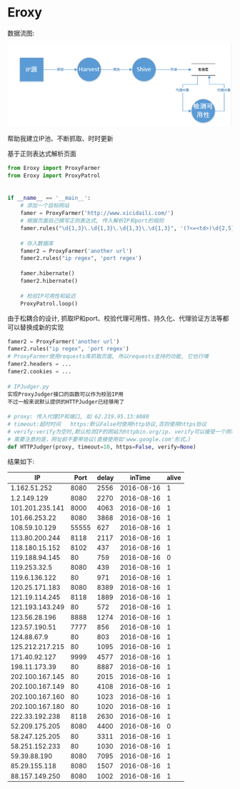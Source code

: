 # Eroxy

数据流图:

![Eroxy](Eroxy数据流图.png)



帮助我建立IP池、不断抓取、时时更新

基于正则表达式解析页面



```python
from Eroxy import ProxyFarmer
from Eroxy import ProxyPatrol


if __name__ == '__main__':
    # 添加一个目标网站
    famer = ProxyFarmer('http://www.xicidaili.com/')
    # 根据页面自己撰写正则表达式, 传入解析IP和port的规则
    famer.rules("\d{1,3}\.\d{1,3}\.\d{1,3}\.\d{1,3}", '(?<=<td>)\d{2,5}(?=</td>)')

    # 存入数据库
    famer2 = ProxyFarmer('another url')
    famer2.rules("ip regex", 'port regex')

    famer.hibernate()
    famer2.hibernate()

    # 检验IP可用性和延迟
    ProxyPatrol.loop()
```

由于松耦合的设计, 抓取IP和port、校验代理可用性、持久化、代理验证方法等都可以替换成新的实现


```python
famer2 = ProxyFarmer('another url')
famer2.rules("ip regex", 'port regex')
# ProxyFarmer使用requests库抓取页面, 所以requests支持的功能, 它也行噢
famer2.headers = ...
famer2.cookies = ...

# IPJudger.py
实现ProxyJudger接口的函数可以作为校验IP用
不过一般来说默认提供的HTTPJudger已经够用了

# proxy: 传入代理IP和端口, 如 62.219.95.13:8080
# timeout:超时时间   https:默认False时使用http协议,否则使用https协议
# verify:verify为空时,默认检测IP的网站为httpbin.org/ip. verify可以接受一个网址来覆盖IPJudger的默认行为
# 需要注意的是，网址前不要带协议(直接使用如'www.google.com'形式。)
def HTTPJudger(proxy, timeout=10, https=False, verify=None)
```



结果如下:

| IP              | Port  | delay | inTime     | alive |
| --------------- | ----- | ----- | ---------- | ----- |
| 1.162.51.252    | 8080  | 2556  | 2016-08-16 | 1     |
| 1.2.149.129     | 8080  | 2270  | 2016-08-16 | 1     |
| 101.201.235.141 | 8000  | 4063  | 2016-08-16 | 1     |
| 101.66.253.22   | 8080  | 3868  | 2016-08-16 | 1     |
| 108.59.10.129   | 55555 | 627   | 2016-08-16 | 1     |
| 113.80.200.244  | 8118  | 2117  | 2016-08-16 | 1     |
| 118.180.15.152  | 8102  | 437   | 2016-08-16 | 1     |
| 119.188.94.145  | 80    | 759   | 2016-08-16 | 0     |
| 119.253.32.5    | 8080  | 439   | 2016-08-16 | 1     |
| 119.6.136.122   | 80    | 971   | 2016-08-16 | 1     |
| 120.25.171.183  | 8080  | 8389  | 2016-08-16 | 1     |
| 121.19.114.245  | 8118  | 1889  | 2016-08-16 | 1     |
| 121.193.143.249 | 80    | 572   | 2016-08-16 | 1     |
| 123.56.28.196   | 8888  | 1274  | 2016-08-16 | 1     |
| 123.57.190.51   | 7777  | 856   | 2016-08-16 | 1     |
| 124.88.67.9     | 80    | 803   | 2016-08-16 | 1     |
| 125.212.217.215 | 80    | 1095  | 2016-08-16 | 1     |
| 171.40.92.127   | 9999  | 4577  | 2016-08-16 | 1     |
| 198.11.173.39   | 80    | 8887  | 2016-08-16 | 1     |
| 202.100.167.145 | 80    | 2015  | 2016-08-16 | 1     |
| 202.100.167.149 | 80    | 4108  | 2016-08-16 | 1     |
| 202.100.167.160 | 80    | 1023  | 2016-08-16 | 1     |
| 202.100.167.180 | 80    | 1020  | 2016-08-16 | 1     |
| 222.33.192.238  | 8118  | 2630  | 2016-08-16 | 1     |
| 52.209.175.205  | 8080  | 4400  | 2016-08-16 | 0     |
| 58.247.125.205  | 80    | 3311  | 2016-08-16 | 1     |
| 58.251.152.233  | 80    | 1030  | 2016-08-16 | 1     |
| 59.39.88.190    | 8080  | 7095  | 2016-08-16 | 1     |
| 85.29.155.118   | 8080  | 1507  | 2016-08-16 | 1     |
| 88.157.149.250  | 8080  | 1002  | 2016-08-16 | 1     |